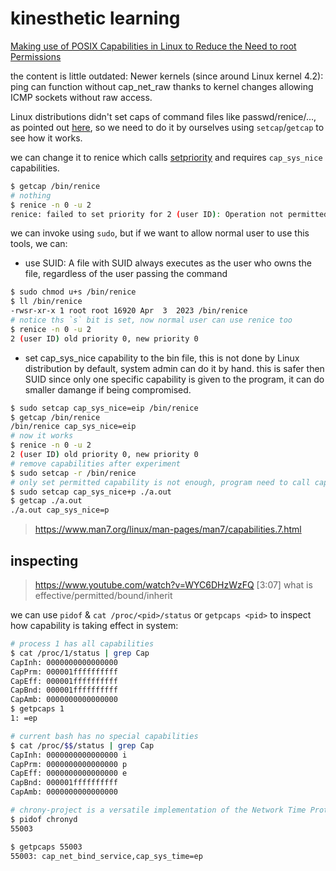 

# kinesthetic learning

[Making use of POSIX Capabilities in Linux to Reduce the Need to root Permissions](https://www.youtube.com/watch?v=xLUaHhmZWIE)

the content is little outdated: Newer kernels (since around Linux kernel 4.2): ping can function without cap_net_raw thanks to kernel changes allowing ICMP sockets without raw access.

Linux distributions didn't set caps of command files like passwd/renice/..., as pointed out [here](https://stackoverflow.com/questions/60821695/why-many-linux-distros-use-setuid-instead-of-capabilities), so we need to do it by ourselves using `setcap`/`getcap` to see how it works.

we can change it to renice which calls [setpriority](https://man7.org/linux/man-pages/man3/setpriority.3p.html) and requires `cap_sys_nice` capabilities.

```bash
$ getcap /bin/renice
# nothing
$ renice -n 0 -u 2
renice: failed to set priority for 2 (user ID): Operation not permitted
```
we can invoke using `sudo`, but if we want to allow normal user to use this tools, we can:
 - use SUID: A file with SUID always executes as the user who owns the file, regardless of the user passing the command
```bash
$ sudo chmod u+s /bin/renice
$ ll /bin/renice 
-rwsr-xr-x 1 root root 16920 Apr  3  2023 /bin/renice
# notice ths `s` bit is set, now normal user can use renice too
$ renice -n 0 -u 2
2 (user ID) old priority 0, new priority 0
```
 - set cap_sys_nice capability to the bin file, this is not done by Linux distribution by default, system admin can do it by hand. this is safer then SUID since only one specific capability is given to the program, it can do smaller damange if being compromised.

```bash
$ sudo setcap cap_sys_nice=eip /bin/renice
$ getcap /bin/renice
/bin/renice cap_sys_nice=eip
# now it works
$ renice -n 0 -u 2
2 (user ID) old priority 0, new priority 0
# remove capabilities after experiment
$ sudo setcap -r /bin/renice
# only set permitted capability is not enough, program need to call capset to make it effective
$ sudo setcap cap_sys_nice+p ./a.out 
$ getcap ./a.out 
./a.out cap_sys_nice=p

```

> https://www.man7.org/linux/man-pages/man7/capabilities.7.html

## inspecting

> https://www.youtube.com/watch?v=WYC6DHzWzFQ
> [3:07] what is effective/permitted/bound/inherit

we can use `pidof` & `cat /proc/<pid>/status` or `getpcaps <pid>` to inspect how capability is taking effect in system:

```bash
# process 1 has all capabilities
$ cat /proc/1/status | grep Cap
CapInh: 0000000000000000
CapPrm: 000001ffffffffff
CapEff: 000001ffffffffff
CapBnd: 000001ffffffffff
CapAmb: 0000000000000000
$ getpcaps 1
1: =ep

# current bash has no special capabilities
$ cat /proc/$$/status | grep Cap
CapInh: 0000000000000000 i
CapPrm: 0000000000000000 p
CapEff: 0000000000000000 e
CapBnd: 000001ffffffffff
CapAmb: 0000000000000000

# chrony-project is a versatile implementation of the Network Time Protocol (NTP). It can synchronise the system clock with NTP servers, chronyd is a daemon that can be started at boot time.
$ pidof chronyd
55003

$ getpcaps 55003
55003: cap_net_bind_service,cap_sys_time=ep
```

